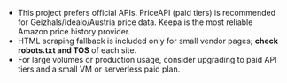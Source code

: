 - This project prefers official APIs. PriceAPI (paid tiers) is recommended for Geizhals/Idealo/Austria price data. Keepa is the most reliable Amazon price history provider.
- HTML scraping fallback is included only for small vendor pages; **check robots.txt and TOS** of each site.
- For large volumes or production usage, consider upgrading to paid API tiers and a small VM or serverless paid plan.